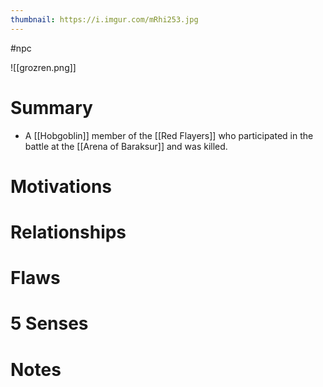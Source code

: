 ```yaml
---
thumbnail: https://i.imgur.com/mRhi253.jpg
---
```


#npc

![[grozren.png]]

# Summary
-   A [[Hobgoblin]] member of the [[Red Flayers]] who participated in the battle at the [[Arena of Baraksur]] and was killed.

# Motivations
# Relationships
# Flaws
# 5 Senses
# Notes
